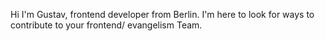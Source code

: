 Hi I'm Gustav, frontend developer from Berlin. I'm here to look for ways to contribute to your frontend/ evangelism Team.